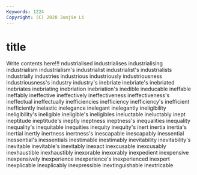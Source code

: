 ```yaml
---
Keywords: 1224
Copyright: (C) 2020 Junjie Li
---
```


# title

Write contents here!!!
ndustrialised 
industrialises 
industrialising 
industrialism 
industrialism's 
industrialist 
industrialist's 
industrialists
industrially 
industries 
industrious 
industriously 
industriousness 
industriousness's 
industry 
industry's 
inebriate 
inebriate's
inebriated 
inebriates 
inebriating 
inebriation 
inebriation's 
inedible 
ineducable 
ineffable 
ineffably 
ineffective
ineffectively 
ineffectiveness 
ineffectiveness's 
ineffectual 
ineffectually 
inefficiencies 
inefficiency 
inefficiency's 
inefficient 
inefficiently
inelastic 
inelegance 
inelegant 
inelegantly 
ineligibility 
ineligibility's 
ineligible 
ineligible's 
ineligibles 
ineluctable
ineluctably 
inept 
ineptitude 
ineptitude's 
ineptly 
ineptness 
ineptness's 
inequalities 
inequality 
inequality's
inequitable 
inequities 
inequity 
inequity's 
inert 
inertia 
inertia's 
inertial 
inertly 
inertness
inertness's 
inescapable 
inescapably 
inessential 
inessential's 
inessentials 
inestimable 
inestimably 
inevitability 
inevitability's
inevitable 
inevitable's 
inevitably 
inexact 
inexcusable 
inexcusably 
inexhaustible 
inexhaustibly 
inexorable 
inexorably
inexpedient 
inexpensive 
inexpensively 
inexperience 
inexperience's 
inexperienced 
inexpert 
inexplicable 
inexplicably 
inexpressible
inextinguishable 
inextricable 
